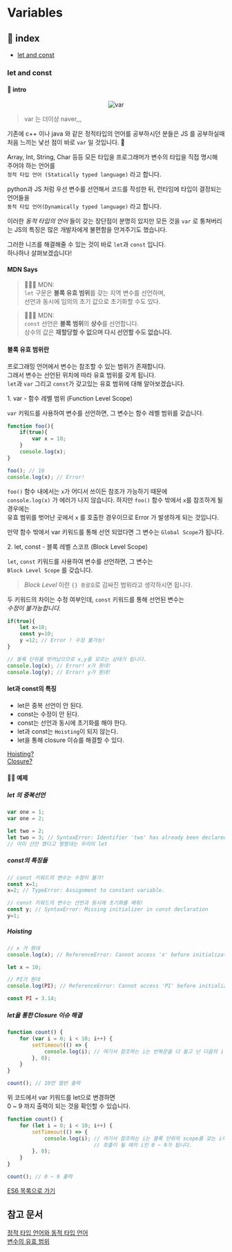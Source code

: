 # Variables

## 📖 index

- [let and const](#let-and-const)

### let and const

#### 🚀 intro

<p align="center">
    <image alt="var" src="../../images/es6/es6_var.jpg">
</p>

> var 는 더이상 naver,,,

기존에 c++ 이나 java 와 같은 정적타입의 언어를 공부하시던 분들은 JS 를 공부하실때  
처음 느끼는 낯선 점이 바로 `var` 일 것입니다. 🤦

Array, Int, String, Char 등등 모든 타입을 프로그래머가 변수의 타입을 직접 명시해 주어야 하는 언어를  
`정적 타입 언어 (Statically typed language)` 라고 합니다.

python과 JS 처럼 우선 변수를 선언해서 코드를 작성한 뒤, 런타임에 타입이 결정되는 언어들을  
`동적 타입 언어(Dynamically typed language)` 라고 합니다.

이러한 _동적 타입의 언어_ 들이 갖는 장단점이 분명히 있지만 모든 것을 `var` 로 퉁쳐버리는 JS의 특징은 많은 개발자에게 불편함을 안겨주기도 했습니다.

그러한 니즈를 해결해줄 수 있는 것이 바로 `let`과 `const` 입니다.  
하나하나 살펴보겠습니다!

#### MDN Says

> 👨🏼‍⚖️ MDN:  
> `let` 구문은 **블록 유효 범위**를 갖는 지역 변수를 선언하며,  
> 선언과 동시에 임의의 초기 값으로 초기화할 수도 있다.

> 👨🏼‍⚖️ MDN:  
> `const` 선언은 **블록 범위**의 **상수**를 선언합니다.  
> 상수의 값은 **재할당할 수 없으며 다시 선언할 수도 없습니다.**

#### 블록 유효 범위란

프로그래밍 언어에서 변수는 참조할 수 있는 범위가 존재합니다.  
그래서 변수는 선언된 위치에 따라 유효 범위를 갖게 됩니다.  
`let`과 `var` 그리고 `const`가 갖고있는 유효 범위에 대해 알아보겠습니다.

1\. var - 함수 레벨 범위 (Function Level Scope)

`var` 키워드를 사용하여 변수를 선언하면, 그 변수는 함수 레벨 범위를 갖습니다.

```JavaScript
function foo(){
    if(true){
        var x = 10;
    }
    console.log(x);
}

foo(); // 10
console.log(x); // Error!
```

`foo()` 함수 내에서는 `x`가 어디서 쓰이든 참조가 가능하기 때문에  
`console.log(x)` 가 에러가 나지 않습니다. 하지만 `foo()` 함수 밖에서 `x`를 참조하게 될 경우에는  
유효 범위를 벗어난 곳에서 `x` 를 호출한 경우이므로 Error 가 발생하게 되는 것입니다.

만약 함수 밖에서 var 키워드를 통해 선언 되었다면 그 변수는 `Global Scope`가 됩니다.

2\. let, const - 블록 레벨 스코프 (Block Level Scope)

`let`, `const` 키워드를 사용하여 변수를 선언하면, 그 변수는  
`Block Level Scope` 를 갖습니다.

> _*Block Level*_ 이란 `{} 중괄호`로 감싸진 범위라고 생각하시면 됩니다.

두 키워드의 차이는 수정 여부인데, `const` 키워드를 통해 선언된 변수는  
_수정이 불가능합니다._

```JavaScript
if(true){
    let x=10;
    const y=10;
    y =12; // Error ! 수정 불가능!
}

// 블록 단위를 벗어났으므로 x,y를 모르는 상태가 됩니다.
console.log(x); // Error! x가 뭔데!
console.log(y); // Error! y가 뭔데!
```

#### let과 const의 특징

- let은 중복 선언이 안 된다.
- const는 수정이 안 된다.
- const는 선언과 동시에 초기화를 해야 한다.
- let과 const는 `Hoisting`이 되지 않는다.
- let을 통해 closure 이슈를 해결할 수 있다.

[Hoisting?](https://github.com/Minsoo-web/es_features/blob/master/etc/hoisting.md)  
[Closure?](https://github.com/Minsoo-web/es_features/blob/master/etc/closure.md)

#### 🏄‍♂️ 예제

##### let 의 중복선언

```JavaScript
var one = 1;
var one = 2;

let two = 2;
let two = 3; // SyntaxError: Identifier 'two' has already been declared
// 이미 선언 했다고 찡찡대는 우리의 let
```

##### const의 특징들

```JavaScript
// const 키워드의 변수는 수정이 불가!
const x=1;
x=2; // TypeError: Assignment to constant variable.

// const 키워드의 변수는 선언과 동시에 초기화를 해줘!
const y; // SyntaxError: Missing initializer in const declaration
y=1;
```

##### Hoisting

```JavaScript
// x 가 뭔데
console.log(x); // ReferenceError: Cannot access 'x' before initialization

let x = 10;

// PI가 뭔데
console.log(PI); // ReferenceError: Cannot access 'PI' before initialization

const PI = 3.14;
```

##### let을 통한 Closure 이슈 해결

```JavaScript
function count() {
    for (var i = 0; i < 10; i++) {
        setTimeout(() => {
            console.log(i); // 여기서 참조하는 i는 반복문을 다 돌고 난 다음의 i 이기 때문에 10이 됩니다.
        }, 0);
    }
}

count(); // 10만 열번 출력

```

위 코드에서 var 키워드를 let으로 변경하면  
0 ~ 9 까지 출력이 되는 것을 확인할 수 있습니다.

```JavaScript
function count() {
    for (let i = 0; i < 10; i++) {
        setTimeout(() => {
            console.log(i); // 여기서 참조하는 i는 블록 단위의 scope를 갖는 i이기 때문에
                            // 호출이 될 때의 i인 0 ~ 9가 됩니다.
        }, 0);
    }
}

count(); // 0 ~ 9 출력
```

[ES6 목록으로 가기](https://github.com/Minsoo-web/es_features/blob/master/es6/README.md#-es6-주요-특징들)

## 참고 문서

[정적 타입 언어와 동적 타입 언어](https://inpages.tistory.com/95)  
[변수의 유효 범위](https://victorydntmd.tistory.com/45)
